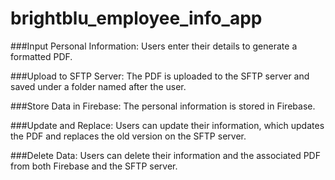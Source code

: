 # brightblu_employee_info_app

###Input Personal Information:
Users enter their details to generate a formatted PDF.

###Upload to SFTP Server: 
The PDF is uploaded to the SFTP server and saved under a folder named after the user.

###Store Data in Firebase: 
The personal information is stored in Firebase.

###Update and Replace:
Users can update their information, which updates the PDF and replaces the old version on the SFTP server.

###Delete Data:
Users can delete their information and the associated PDF from both Firebase and the SFTP server.


